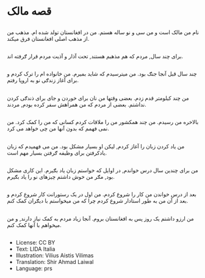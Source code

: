 # قصه مالک

##
نام من مالک است و من سی و نو ساله هستم. من در افغانستان تولد شده ام. مذهب من از مذهب اصلی افغانستان فرق ميکند.

##
برای چند سال, مردم که هم مذهبم هستند, تحت آذار و آذيت مردم قرار ګرفته اند.

##
چند سال قبل آنجا جنګ بود. من ميترسيدم که شايد بميرم. من خانواده ام را ترک کردم و برای آغاز زندګی نو به اروپا رفتم.

##
من چند کيلومتر قدم زدم. بعضی وقتها من نان برای خوردن و جای برای ذندګی کردن نداشتم. بعضی از مردم که من همراهش سفر کرده بودم, مردند.

##
بالاخره من رسيدم. من چند همکشور من را ملاقات کردم کسانی که من را کمک کرد. من نمی فهمم که بدون آنها من چی خواهد می کرد.

##
من ياد کردن زبان را آغاز کردم, ليکن او بسيار مشکل بود. من می فهميدم که زبان ياد‌کرفتن برای وظیفه ګرفتن بسيار مهم است.

##
من برای چندين سال درس خواندم, در اوايل که خواستم زبان ياد بګيرم. اين کاری مشکل بود, مګر من خوش داشتم چيزهای نو را ياد بګيرم.

##
بعد از درس خواندن من کار را شروع کردم. من اول در یک رستورانت کار شروع کردم و بعد از آن من به طور استادار شروع کردم چرا که من ميخواستم با ديګران کمک کنم.

##
من ارزو داشتم یک روز پس به افغانستان بروم. آنجا زياد‌ مردم به کمک نياز دارند, و من ميخواهم با آنها کمک کنم.

##
* License: CC BY
* Text: LIDA Italia
* Illustration: Vilius Aistis Vilimas
* Translation: Shir Ahmad Laiwal
* Language: prs
